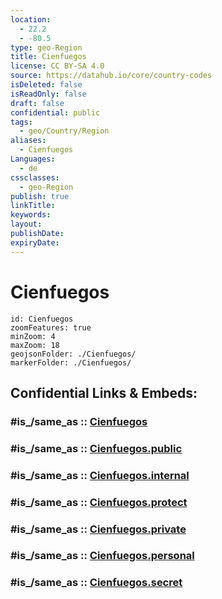 ```yaml
---
location:
  - 22.2
  - -80.5
type: geo-Region
title: Cienfuegos
license: CC BY-SA 4.0
source: https://datahub.io/core/country-codes
isDeleted: false
isReadOnly: false
draft: false
confidential: public
tags:
  - geo/Country/Region
aliases:
  - Cienfuegos
Languages:
  - de
cssclasses:
  - geo-Region
publish: true
linkTitle:
keywords:
layout:
publishDate:
expiryDate:
---
```


# Cienfuegos

```leaflet
id: Cienfuegos
zoomFeatures: true 
minZoom: 4 
maxZoom: 18
geojsonFolder: ./Cienfuegos/
markerFolder: ./Cienfuegos/
```


## Confidential Links & Embeds: 

### #is_/same_as :: [Cienfuegos](/_Standards/Earth/Continent/America~Caribbean/Cuba/provinces~Cuba/Cienfuegos.md) 

### #is_/same_as :: [Cienfuegos.public](/_public/Earth/Continent/America~Caribbean/Cuba/provinces~Cuba/Cienfuegos.public.md) 

### #is_/same_as :: [Cienfuegos.internal](/_internal/Earth/Continent/America~Caribbean/Cuba/provinces~Cuba/Cienfuegos.internal.md) 

### #is_/same_as :: [Cienfuegos.protect](/_protect/Earth/Continent/America~Caribbean/Cuba/provinces~Cuba/Cienfuegos.protect.md) 

### #is_/same_as :: [Cienfuegos.private](/_private/Earth/Continent/America~Caribbean/Cuba/provinces~Cuba/Cienfuegos.private.md) 

### #is_/same_as :: [Cienfuegos.personal](/_personal/Earth/Continent/America~Caribbean/Cuba/provinces~Cuba/Cienfuegos.personal.md) 

### #is_/same_as :: [Cienfuegos.secret](/_secret/Earth/Continent/America~Caribbean/Cuba/provinces~Cuba/Cienfuegos.secret.md)

